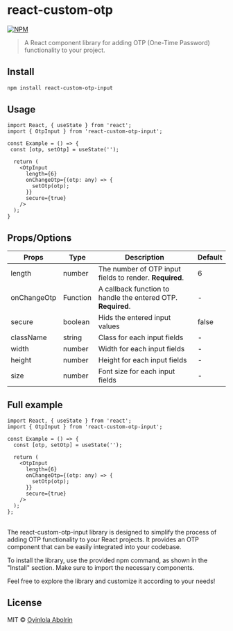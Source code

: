 # react-custom-otp

[![NPM](https://img.shields.io/npm/v/react-custom-otp-input.svg)](https://www.npmjs.com/package/react-custom-otp-input)

> A React component library for adding OTP (One-Time Password) functionality to your project.

## Install

```bash
npm install react-custom-otp-input
```
## Usage

```component.tsx
import React, { useState } from 'react';
import { OtpInput } from 'react-custom-otp-input';

const Example = () => {
 const [otp, setOtp] = useState('');

  return (
    <OtpInput
      length={6}
      onChangeOtp={(otp: any) => {
        setOtp(otp);
      }}
      secure={true}
    />
  );
}
```
## Props/Options



| Props           | Type                                           | Description                                                             | Default |
|-----------------|------------------------------------------------|-------------------------------------------------------------------------|----------|
| length          | number                                         | The number of OTP input fields to render. **Required**.                 |     6    |
| onChangeOtp     | Function                                       | A callback function to handle the entered OTP. **Required**.            |     -    |
| secure          | boolean                                        | Hids the entered input values                                           |   false  |
| className       | string                                         | Class for each input fields                                             |     -    |
| width           | number                                         | Width for each input fields                                             |     -    |
| height          | number                                         | Height for each input fields                                            |     -    |
| size            | number                                         | Font size for each input fields                                         |     -    |


## Full example
```component.tsx
import React, { useState } from 'react';
import { OtpInput } from 'react-custom-otp-input';

const Example = () => {
  const [otp, setOtp] = useState('');

  return (
    <OtpInput
      length={6}
      onChangeOtp={(otp: any) => {
        setOtp(otp);
      }}
      secure={true}
    />
  );
};
```
\
The react-custom-otp-input library is designed to simplify the process of adding OTP functionality to your React projects. It provides an OTP component that can be easily integrated into your codebase.

To install the library, use the provided npm command, as shown in the "Install" section. Make sure to import the necessary components.

Feel free to explore the library and customize it according to your needs!

## License

MIT © [Oyinlola Abolrin](https://github.com/khrisbreezy)
